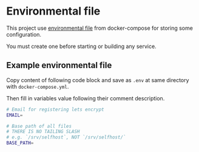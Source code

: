 # Environmental file
This project use [environmental file] from docker-compose for storing some configuration.

You must create one before starting or building any service.

[environmental file]: https://docs.docker.com/compose/env-file/

## Example environmental file
Copy content of following code block and save as `.env` at same directory with `docker-compose.yml`.

Then fill in variables value following their comment description.

```bash
# Email for registering lets encrypt
EMAIL=

# Base path of all files
# THERE IS NO TAILING SLASH
# e.g. `/srv/selfhost`, NOT `/srv/selfhost/`
BASE_PATH=
```
